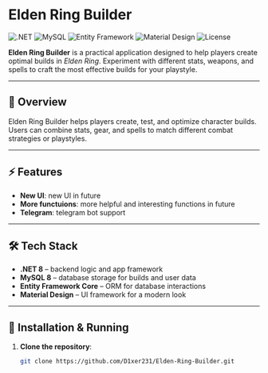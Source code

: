 # Elden Ring Builder

![.NET](https://img.shields.io/badge/.NET-8.0-blue) 
![MySQL](https://img.shields.io/badge/MySQL-8.0-orange) 
![Entity Framework](https://img.shields.io/badge/Entity_Framework-Core-green) 
![Material Design](https://img.shields.io/badge/Material_Design-lightgrey) 
![License](https://img.shields.io/badge/License-MIT-green)

**Elden Ring Builder** is a practical application designed to help players create optimal builds in *Elden Ring*. Experiment with different stats, weapons, and spells to craft the most effective builds for your playstyle.

---

## 📄 Overview

Elden Ring Builder helps players create, test, and optimize character builds. Users can combine stats, gear, and spells to match different combat strategies or playstyles.

---

## ⚡ Features

- **New UI**: new UI in future
- **More functuions**: more helpful and interesting functions in future
- **Telegram**: telegram bot support

---

## 🛠️ Tech Stack

- **.NET 8** – backend logic and app framework  
- **MySQL 8** – database storage for builds and user data  
- **Entity Framework Core** – ORM for database interactions  
- **Material Design** – UI framework for a modern look  

---

## 🚀 Installation & Running

1. **Clone the repository**:

   ```bash
   git clone https://github.com/D1xer231/Elden-Ring-Builder.git
